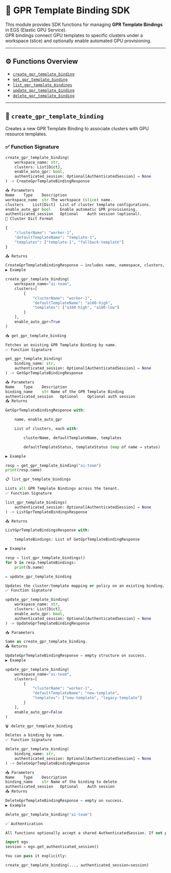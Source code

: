 # 🧠 GPR Template Binding SDK

This module provides SDK functions for managing **GPR Template Bindings** in EGS (Elastic GPU Service).  
GPR bindings connect GPU templates to specific clusters under a workspace (slice) and optionally enable automated GPU provisioning.

---

## ⚙️ Functions Overview

- [`create_gpr_template_binding`](#create_gpr_template_binding)
- [`get_gpr_template_binding`](#get_gpr_template_binding)
- [`list_gpr_template_bindings`](#list_gpr_template_bindings)
- [`update_gpr_template_binding`](#update_gpr_template_binding)
- [`delete_gpr_template_binding`](#delete_gpr_template_binding)

---

## 🔧 `create_gpr_template_binding`

Creates a new GPR Template Binding to associate clusters with GPU resource templates.

### ✅ Function Signature
```python
create_gpr_template_binding(
    workspace_name: str,
    clusters: List[Dict],
    enable_auto_gpr: bool,
    authenticated_session: Optional[AuthenticatedSession] = None
) -> CreateGprTemplateBindingResponse

📥 Parameters
Name	Type	Description
workspace_name	str	The workspace (slice) name.
clusters	List[Dict]	List of cluster template configurations.
enable_auto_gpr	bool	Enable automatic GPR provisioning.
authenticated_session	Optional	Auth session (optional).
🧾 Cluster Dict Format

{
    "clusterName": "worker-1",
    "defaultTemplateName": "template-1",
    "templates": ["template-1", "fallback-template"]
}

📤 Returns

CreateGprTemplateBindingResponse — includes name, namespace, clusters, and policy flags.
▶️ Example

create_gpr_template_binding(
    workspace_name="ai-team",
    clusters=[
        {
            "clusterName": "worker-1",
            "defaultTemplateName": "a100-high",
            "templates": ["a100-high", "a100-low"]
        }
    ],
    enable_auto_gpr=True
)

📥 get_gpr_template_binding

Fetches an existing GPR Template Binding by name.
✅ Function Signature

get_gpr_template_binding(
    binding_name: str,
    authenticated_session: Optional[AuthenticatedSession] = None
) -> GetGprTemplateBindingResponse

📥 Parameters
Name	Type	Description
binding_name	str	Name of the GPR Template Binding
authenticated_session	Optional	Optional auth session
📤 Returns

GetGprTemplateBindingResponse with:

    name, enable_auto_gpr

    List of clusters, each with:

        clusterName, defaultTemplateName, templates

        defaultTemplateStatus, templateStatus (map of name → status)

▶️ Example

resp = get_gpr_template_binding("ai-team")
print(resp.name)

📋 list_gpr_template_bindings

Lists all GPR Template Bindings across the tenant.
✅ Function Signature

list_gpr_template_bindings(
    authenticated_session: Optional[AuthenticatedSession] = None
) -> ListGprTemplateBindingsResponse

📤 Returns

ListGprTemplateBindingsResponse with:

    templateBindings: List of GetGprTemplateBindingResponse

▶️ Example

resp = list_gpr_template_bindings()
for b in resp.templateBindings:
    print(b.name)

✏️ update_gpr_template_binding

Updates the cluster/template mapping or policy on an existing binding.
✅ Function Signature

update_gpr_template_binding(
    workspace_name: str,
    clusters: List[Dict],
    enable_auto_gpr: bool,
    authenticated_session: Optional[AuthenticatedSession] = None
) -> UpdateGprTemplateBindingResponse

📥 Parameters

Same as create_gpr_template_binding.
📤 Returns

UpdateGprTemplateBindingResponse — empty structure on success.
▶️ Example

update_gpr_template_binding(
    workspace_name="ai-team",
    clusters=[
        {
            "clusterName": "worker-1",
            "defaultTemplateName": "new-template",
            "templates": ["new-template", "legacy-template"]
        }
    ],
    enable_auto_gpr=False
)

🗑️ delete_gpr_template_binding

Deletes a binding by name.
✅ Function Signature

delete_gpr_template_binding(
    binding_name: str,
    authenticated_session: Optional[AuthenticatedSession] = None
) -> DeleteGprTemplateBindingResponse

📥 Parameters
Name	Type	Description
binding_name	str	Name of the binding to delete
authenticated_session	Optional	Auth session
📤 Returns

DeleteGprTemplateBindingResponse — empty on success.
▶️ Example

delete_gpr_template_binding("ai-team")

✅ Authentication

All functions optionally accept a shared AuthenticatedSession. If not passed, it defaults to the active session:

import egs
session = egs.get_authenticated_session()

You can pass it explicitly:

create_gpr_template_binding(..., authenticated_session=session)